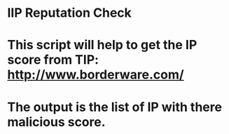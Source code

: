 # IIP Reputation Check
# This script will help to get the IP score from TIP: http://www.borderware.com/
# The output is the list of IP with there malicious score.
